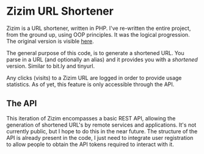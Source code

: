 # Zizim URL Shortener

Zizim is a URL shortener, written in PHP. I've re-written the entire project, from the ground up, using OOP principles. It was the logical progression. The original version is visible [here](https://github.com/smithmr8/zizim).

The general purpose of this code, is to generate a shortened URL. You parse in a URL (and optionally an alias) and it provides you with a _shortened_ version. Similar to bit.ly and tinyurl. 

Any clicks (visits) to a Zizim URL are logged in order to provide usage statistics. As of yet, this feature is only accessible through the API. 

## The API

This iteration of Zizim encompasses a basic REST API, allowing the generation of shortened URL's by remote services and applications. It's not currently public, but I hope to do this in the near future. The structure of the API is already present in the code, I just need to integrate user registration to allow people to obtain the API tokens required to interact with it. 